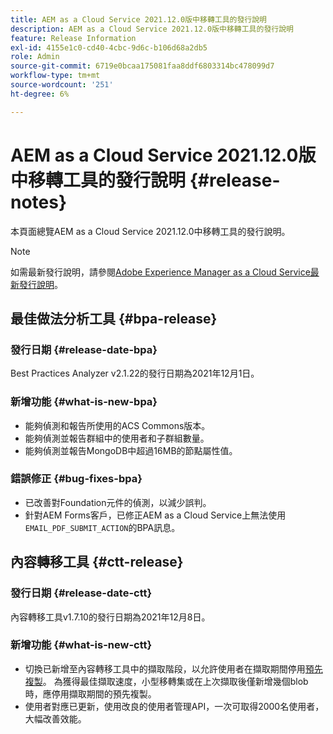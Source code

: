 ```yaml
---
title: AEM as a Cloud Service 2021.12.0版中移轉工具的發行說明
description: AEM as a Cloud Service 2021.12.0版中移轉工具的發行說明
feature: Release Information
exl-id: 4155e1c0-cd40-4cbc-9d6c-b106d68a2db5
role: Admin
source-git-commit: 6719e0bcaa175081faa8ddf6803314bc478099d7
workflow-type: tm+mt
source-wordcount: '251'
ht-degree: 6%

---
```


# AEM as a Cloud Service 2021.12.0版中移轉工具的發行說明 {#release-notes}

本頁面總覽AEM as a Cloud Service 2021.12.0中移轉工具的發行說明。

>[!NOTE]
>
>如需最新發行說明，請參閱[Adobe Experience Manager as a Cloud Service最新發行說明](/help/release-notes/release-notes-cloud/release-notes-current.md)。

## 最佳做法分析工具 {#bpa-release}

### 發行日期 {#release-date-bpa}

Best Practices Analyzer v2.1.22的發行日期為2021年12月1日。

### 新增功能 {#what-is-new-bpa}

* 能夠偵測和報告所使用的ACS Commons版本。
* 能夠偵測並報告群組中的使用者和子群組數量。
* 能夠偵測並報告MongoDB中超過16MB的節點屬性值。

### 錯誤修正 {#bug-fixes-bpa}

* 已改善對Foundation元件的偵測，以減少誤判。
* 針對AEM Forms客戶，已修正AEM as a Cloud Service上無法使用`EMAIL_PDF_SUBMIT_ACTION`的BPA訊息。


## 內容轉移工具 {#ctt-release}

### 發行日期 {#release-date-ctt}

內容轉移工具v1.7.10的發行日期為2021年12月8日。

### 新增功能 {#what-is-new-ctt}

* 切換已新增至內容轉移工具中的擷取階段，以允許使用者在擷取期間停用[預先複製](https://experienceleague.adobe.com/docs/experience-manager-cloud-service/moving/cloud-migration/content-transfer-tool/handling-large-content-repositories.html)。 為獲得最佳擷取速度，小型移轉集或在上次擷取後僅新增幾個blob時，應停用擷取期間的預先複製。
* 使用者對應已更新，使用改良的使用者管理API，一次可取得2000名使用者，大幅改善效能。
